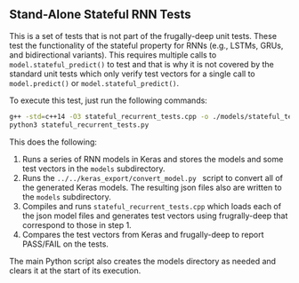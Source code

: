 ## Stand-Alone Stateful RNN Tests

This is a set of tests that is not part of the frugally-deep unit tests.  These test the functionality of the stateful property for RNNs (e.g., LSTMs, GRUs, and bidirectional variants).  This requires multiple calls to `model.stateful_predict()` to test and that is why it is not covered by the standard unit tests which only verify test vectors for a single call to `model.predict()` or `model.stateful_predict()`.

To execute this test, just run the following commands:

```bash
g++ -std=c++14 -O3 stateful_recurrent_tests.cpp -o ./models/stateful_tests
python3 stateful_recurrent_tests.py
```

This does the following:

1. Runs a series of RNN models in Keras and stores the models and some test vectors in the `models` subdirectory.
2. Runs the `../../keras_export/convert_model.py ` script to convert all of the generated Keras models. The resulting json files also are written to the `models` subdirectory.
3.  Compiles and runs `stateful_recurrent_tests.cpp` which loads each of the json model files and generates test vectors using frugrally-deep that correspond to those in step 1.
4. Compares the test vectors from Keras and frugally-deep to report PASS/FAIL on the tests.

The main Python script also creates the models directory as needed and clears it at the start of its execution.
